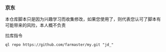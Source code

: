 ### 京东      
本仓库脚本只是因为兴趣学习而收集修改，如果您使用了，则代表您认可了脚本有可能带来的风险，本人概不负责                                       

拉库指令
```
ql repo https://github.com/farmaster/my.git "jd_"

```
